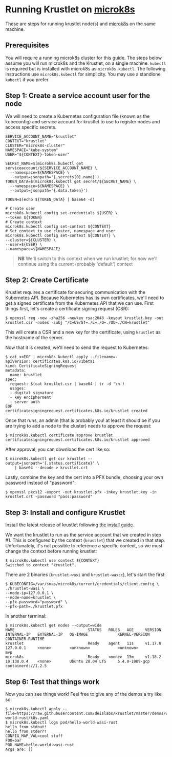 # Running Krustlet on [microk8s](https://microk8s.io)

These are steps for running krustlet node(s) and [microk8s](https://microk8s.io) on the same machine.

## Prerequisites

You will require a running microk8s cluster for this guide. The steps below assume you will run microk8s and the Krustlet, on a single machine. `kubectl` is required but is installed with microk8s as `microk8s.kubectl`. The following instructions use `microk8s.kubectl` for simplicity. You may use a standlone `kubectl` if you prefer.

## Step 1: Create a service account user for the node

We will need to create a Kubernetes configuration file (known as the kubeconfig) and service account
for krustlet to use to register nodes and access specific secrets.

```shell
SERVICE_ACCOUNT_NAME="krustlet"
CONTEXT="krustlet"
CLUSTER="microk8s-cluster"
NAMESPACE="kube-system"
USER="${CONTEXT}-token-user"

SECRET_NAME=$(microk8s.kubectl get serviceaccount/${SERVICE_ACCOUNT_NAME} \
  --namespace=${NAMESPACE} \
  --output=jsonpath='{.secrets[0].name}')
TOKEN_DATA=$(microk8s.kubectl get secret/${SECRET_NAME} \
  --namespace=${NAMESPACE} \
  --output=jsonpath='{.data.token}')

TOKEN=$(echo ${TOKEN_DATA} | base64 -d)

# Create user
microk8s.kubectl config set-credentials ${USER} \
--token ${TOKEN}
# Create context
microk8s.kubectl config set-context ${CONTEXT}
# Set context to use cluster, namespace and user
microk8s.kubectl config set-context ${CONTEXT} \
--cluster=${CLUSTER} \
--user=${USER} \
--namespace=${NAMESPACE}
```

> **NB** We'll switch to this context when we run krustlet; for now we'll continue using the current (probably 'default') context

## Step 2: Create Certificate

Krustlet requires a certificate for securing communication with the Kubernetes API. Because
Kubernetes has its own certificates, we'll need to get a signed certificate from the Kubernetes API
that we can use. First things first, let's create a certificate signing request (CSR):

```shell
$ openssl req -new -sha256 -newkey rsa:2048 -keyout krustlet.key -out krustlet.csr -nodes -subj "/C=US/ST=./L=./O=./OU=./CN=krustlet"
```

This will create a CSR and a new key for the certificate, using `krustlet` as the hostname of the
server.

Now that it is created, we'll need to send the request to Kubernetes:

```shell
$ cat <<EOF | microk8s.kubectl apply --filename=-
apiVersion: certificates.k8s.io/v1beta1
kind: CertificateSigningRequest
metadata:
  name: krustlet
spec:
  request: $(cat krustlet.csr | base64 | tr -d '\n')
  usages:
  - digital signature
  - key encipherment
  - server auth
EOF
certificatesigningrequest.certificates.k8s.io/krustlet created
```

Once that runs, an admin (that is probably you! at least it should be if you are trying to add a
node to the cluster) needs to approve the request:

```shell
$ microk8s.kubectl certificate approve krustlet
certificatesigningrequest.certificates.k8s.io/krustlet approved
```

After approval, you can download the cert like so:

```shell
$ microk8s.kubectl get csr krustlet --output=jsonpath='{.status.certificate}' \
    | base64 --decode > krustlet.crt
```

Lastly, combine the key and the cert into a PFX bundle, choosing your own password instead of
"password":

```shell
$ openssl pkcs12 -export -out krustlet.pfx -inkey krustlet.key -in krustlet.crt -password "pass:password"
```

## Step 3: Install and configure Krustlet

Install the latest release of krustlet following [the install guide](../intro/install.md).

We want the krustlet to run as the service account that we created in step #1. This is configured by the context (`krustlet`) that we created in that step. Unfortunately, it's not possible to reference a specific context, so we must change the context before running krustlet:

```shell
$ microk8s.kubectl use context ${CONTEXT}
Switched to context "krustlet".
```

There are 2 binaries (`krustlet-wasi` and `krustlet-wascc`), let's start the first:

```shell
$ KUBECONFIG=/var/snap/microk8s/current/credentials/client.config \
./krustlet-wasi \
--node-ip=127.0.0.1 \
--node-name=krustlet \
--pfx-password="password" \
--pfx-path=./krustlet.pfx
```

In another terminal:

```shell
$ microk8s.kubectl get nodes --output=wide
NAME                                STATUS   ROLES   AGE     VERSION   INTERNAL-IP   EXTERNAL-IP   OS-IMAGE             KERNEL-VERSION      CONTAINER-RUNTIME
krustlet                            Ready    agent   11s     v1.17.0   127.0.0.1     <none>        <unknown>            <unknown>           mvp
microk8s                            Ready    <none>  13m     v1.18.2   10.138.0.4    <none>        Ubuntu 20.04 LTS     5.4.0-1009-gcp      containerd://1.2.5
```

## Step 6: Test that things work

Now you can see things work! Feel free to give any of the demos a try like so:

```shell
$ microk8s.kubectl apply --file=https://raw.githubusercontent.com/deislabs/krustlet/master/demos/wasi/hello-world-rust/k8s.yaml
$ microk8s.kubectl logs pod/hello-world-wasi-rust
hello from stdout!
hello from stderr!
CONFIG_MAP_VAL=cool stuff
FOO=bar
POD_NAME=hello-world-wasi-rust
Args are: []
```
